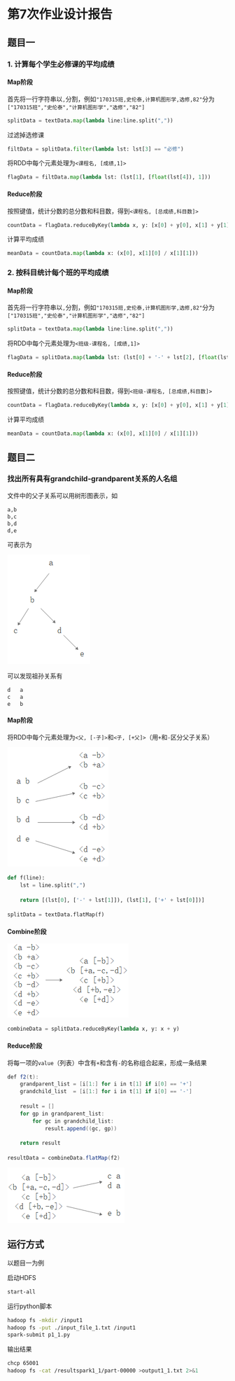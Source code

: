 # 第7次作业设计报告

## 题目一

### 1.  计算每个学生必修课的平均成绩

#### Map阶段

首先将一行字符串以`,`分割，例如`"170315班,史伦泰,计算机图形学,选修,82"`分为`["170315班","史伦泰","计算机图形学","选修","82"]`

```python
splitData = textData.map(lambda line:line.split(","))
```

过滤掉选修课

```python
filtData = splitData.filter(lambda lst: lst[3] == "必修")
```

将RDD中每个元素处理为`<课程名, [成绩,1]>`

```python
flagData = filtData.map(lambda lst: (lst[1], [float(lst[4]), 1]))
```

#### Reduce阶段

按照键值，统计分数的总分数和科目数，得到`<课程名, [总成绩,科目数]>`

```python
countData = flagData.reduceByKey(lambda x, y: [x[0] + y[0], x[1] + y[1]])
```

计算平均成绩

```python
meanData = countData.map(lambda x: (x[0], x[1][0] / x[1][1]))
```

### 2. 按科目统计每个班的平均成绩

#### Map阶段

首先将一行字符串以`,`分割，例如`"170315班,史伦泰,计算机图形学,选修,82"`分为`["170315班","史伦泰","计算机图形学","选修","82"]`

```python
splitData = textData.map(lambda line:line.split(","))
```

将RDD中每个元素处理为`<班级-课程名, [成绩,1]>`

```python
flagData = splitData.map(lambda lst: (lst[0] + '-' + lst[2], [float(lst[4]), 1]))
```

#### Reduce阶段

按照键值，统计分数的总分数和科目数，得到`<班级-课程名, [总成绩,科目数]>`

```python
countData = flagData.reduceByKey(lambda x, y: [x[0] + y[0], x[1] + y[1]])
```

计算平均成绩

```python
meanData = countData.map(lambda x: (x[0], x[1][0] / x[1][1]))
```

## 题目二

### 找出所有具有grandchild-grandparent关系的人名组

文件中的父子关系可以用树形图表示，如

```
a,b
b,c
b,d
d,e
```

可表示为

![image-20200603143808823](img/image-20200603143808823.png)

可以发现祖孙关系有

```
d	a
c	a
e	b
```

#### Map阶段

将RDD中每个元素处理为`<父, [-子]>`和`<子, [+父]>`（用`+`和`-`区分父子关系）

![image-20200603144747462](img/image-20200603144747462.png)

```python
def f(line):
    lst = line.split(",")
    
    return [(lst[0], ['-' + lst[1]]), (lst[1], ['+' + lst[0]])]

splitData = textData.flatMap(f) 
```

#### Combine阶段

![image-20200603145131053](img/image-20200603145131053.png)

```python
combineData = splitData.reduceByKey(lambda x, y: x + y)
```

#### Reduce阶段

将每一项的`value`（列表）中含有`+`和含有`-`的名称组合起来，形成一条结果

```java
def f2(t):
    grandparent_list = [i[1:] for i in t[1] if i[0] == '+']
    grandchild_list  = [i[1:] for i in t[1] if i[0] == '-']
    
    result = []
    for gp in grandparent_list:
        for gc in grandchild_list:
            result.append((gc, gp))
            
    return result
                
resultData = combineData.flatMap(f2)
```

![image-20200603145610086](img/image-20200603145610086.png)

## 运行方式

以题目一为例

启动HDFS

```bash
start-all
```

运行python脚本

```bash
hadoop fs -mkdir /input1
hadoop fs -put ./input_file_1.txt /input1 
spark-submit p1_1.py
```

输出结果

```bash
chcp 65001
hadoop fs -cat /resultspark1_1/part-00000 >output1_1.txt 2>&1
```

